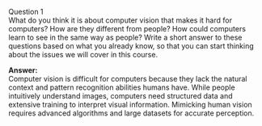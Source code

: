 Question 1  
What do you think it is about computer vision that makes it hard for computers? How are they different from people? How could computers learn to see in the same way as people?
Write a short answer to these questions based on what you already know, so that you can start thinking about the issues we will cover in this course.

**Answer:**  
Computer vision is difficult for computers because they lack the natural context and pattern recognition abilities humans have. While people intuitively understand images, computers need structured data and extensive training to interpret visual information. Mimicking human vision requires advanced algorithms and large datasets for accurate perception.
